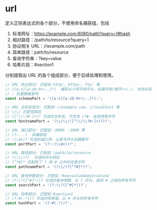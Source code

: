 # url

定义正则表达式的各个部分，不使用命名捕获组，包括

1. 标准网址：https://example.com:8080/path?query=1#hash
2. 相对路径：/path/to/resource?query=1
3. 协议相关 URL：//example.com/path
4. 简单路径：path/to/resource
5. 查询字符串：?key=value
6. 哈希片段：#section1

分别提取出 URL 的各个组成部分，便于后续处理和使用。


```js
// URL 协议部分: 匹配如 http:、https:、ftp: 等
// ([a-z][a-z0-9+\-.]*)  捕获以小写字母开头，后跟字母/数字/+/-/. 的协议名
// : 后面跟着冒号
const schemaPart = '([a-z][a-z0-9+\\-.]*):';

// URL 主机名部分: 匹配如 //example.com、//localhost 等
// \/\/ 匹配双斜杠
// ([^\/\?#:]+)? 可选的主机名，不包含 /?#: 这些特殊字符
const hostnamePart = '(\\/\\/([^\\/\\?#:]+)?)?';

// URL 端口部分: 匹配如 :8080、:3000 等
// (?:...)  非捕获组
// :(\d+)? 可选的端口号，以冒号开头后跟数字
const portPart = '(?::(\\d+))?';

// URL 路径部分: 匹配如 /path/to/resource
// ((\\/)?)  可选的开头斜杠
// [^?#]* 匹配除了 ? 和 # 之外的任意字符
const pathnamePart = '((\\/)?[^?#]*)?';

// URL 查询参数部分: 匹配如 ?key=value&key2=value2
// (?:\?([^#]*))? 可选的查询参数，以 ? 开头，直到 # 之前的所有字符
const searchPart = '(?:\\?([^#]*))?';

// URL 哈希部分: 匹配如 #section1
// (?:#(.*))? 可选的哈希值，以 # 开头的所有字符
const hashPart = '(?:#(.*))?';
```
